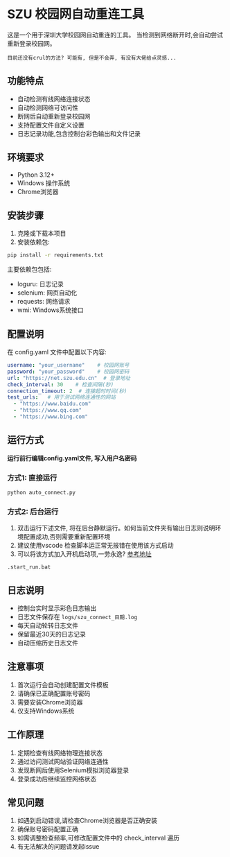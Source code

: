 # SZU 校园网自动重连工具
这是一个用于深圳大学校园网自动重连的工具。
当检测到网络断开时,会自动尝试重新登录校园网。
```
目前还没有crul的方法? 可能有, 但是不会弄, 有没有大佬给点灵感...
```

## 功能特点
- 自动检测有线网络连接状态
- 自动检测网络可访问性
- 断网后自动重新登录校园网
- 支持配置文件自定义设置
- 日志记录功能,包含控制台彩色输出和文件记录

## 环境要求
- Python 3.12+
- Windows 操作系统
- Chrome浏览器

## 安装步骤

1. 克隆或下载本项目
2. 安装依赖包:
```bash
pip install -r requirements.txt
```

主要依赖包包括:
- loguru: 日志记录
- selenium: 网页自动化
- requests: 网络请求
- wmi: Windows系统接口

## 配置说明

在 config.yaml 文件中配置以下内容:

```yaml
username: "your_username"    # 校园网账号
password: "your_password"    # 校园网密码
url: "https://net.szu.edu.cn"  # 登录地址
check_interval: 30    # 检查间隔(秒)
connection_timeout: 2  # 连接超时时间(秒)
test_urls:   # 用于测试网络连通性的网站
  - "https://www.baidu.com"
  - "https://www.qq.com" 
  - "https://www.bing.com"
```

## 运行方式
**运行前行编辑config.yaml文件, 写入用户名密码**

### 方式1: 直接运行
```bash
python auto_connect.py
```

### 方式2: 后台运行
1. 双击运行下述文件, 将在后台静默运行。如何当前文件夹有输出日志则说明环境配置成功,否则需要重新配置环境
2. 建议使用vscode 检查脚本运正常无报错在使用该方式启动
3. 可以将该方式加入开机启动项,一劳永逸? [参考地址](https://www.cnblogs.com/onecyl/p/16643926.html)
```
.start_run.bat
```


## 日志说明

- 控制台实时显示彩色日志输出
- 日志文件保存在 `logs/szu_connect_日期.log`
- 每天自动轮转日志文件
- 保留最近30天的日志记录
- 自动压缩历史日志文件

## 注意事项
1. 首次运行会自动创建配置文件模板
2. 请确保已正确配置账号密码
3. 需要安装Chrome浏览器
4. 仅支持Windows系统

## 工作原理

1. 定期检查有线网络物理连接状态
2. 通过访问测试网站验证网络连通性
3. 发现断网后使用Selenium模拟浏览器登录
4. 登录成功后继续监控网络状态

## 常见问题

1. 如遇到启动错误,请检查Chrome浏览器是否正确安装
2. 确保账号密码配置正确
3. 如需调整检查频率,可修改配置文件中的 check_interval 遍历
4. 有无法解决的问题请发起issue
